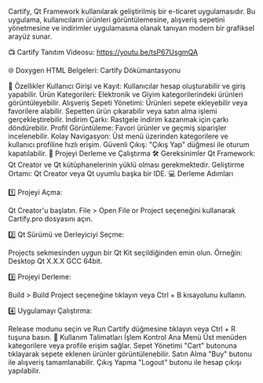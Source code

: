 Cartify, Qt Framework kullanılarak geliştirilmiş bir e-ticaret uygulamasıdır. Bu uygulama, kullanıcıların ürünleri görüntülemesine, alışveriş sepetini yönetmesine ve indirimler uygulamasına olanak tanıyan modern bir grafiksel arayüz sunar.

📺 Cartify Tanıtım Videosu: https://youtu.be/tsP67UsgmQA

🌐 Doxygen HTML Belgeleri: Cartify Dökümantasyonu

📌 Özellikler
Kullanıcı Girişi ve Kayıt: Kullanıcılar hesap oluşturabilir ve giriş yapabilir.
Ürün Kategorileri: Elektronik ve Giyim kategorilerindeki ürünleri görüntüleyebilir.
Alışveriş Sepeti Yönetimi:
Ürünleri sepete ekleyebilir veya favorilere alabilir.
Sepetten ürün çıkarabilir veya satın alma işlemi gerçekleştirebilir.
İndirim Çarkı: Rastgele indirim kazanmak için çarkı döndürebilir.
Profil Görüntüleme: Favori ürünler ve geçmiş siparişler incelenebilir.
Kolay Navigasyon: Üst menü üzerinden kategorilere ve kullanıcı profiline hızlı erişim.
Güvenli Çıkış: "Çıkış Yap" düğmesi ile oturum kapatılabilir.
🚀 Projeyi Derleme ve Çalıştırma
🛠️ Gereksinimler
Qt Framework: Qt Creator ve Qt kütüphanelerinin yüklü olması gerekmektedir.
Geliştirme Ortamı: Qt Creator veya Qt uyumlu başka bir IDE.
💻 Derleme Adımları

1️⃣ Projeyi Açma:

Qt Creator'u başlatın.
File > Open File or Project seçeneğini kullanarak Cartify.pro dosyasını açın.

2️⃣ Qt Sürümü ve Derleyiciyi Seçme:

Projects sekmesinden uygun bir Qt Kit seçildiğinden emin olun.
Örneğin: Desktop Qt X.X.X GCC 64bit.

3️⃣ Projeyi Derleme:

Build > Build Project seçeneğine tıklayın veya Ctrl + B kısayolunu kullanın.

4️⃣ Uygulamayı Çalıştırma:

Release modunu seçin ve Run Cartify düğmesine tıklayın veya Ctrl + R tuşuna basın.
📌 Kullanım Talimatları
İşlem	Kontrol
Ana Menü	Üst menüden kategorilere veya profile erişim sağlar.
Sepet Yönetimi	"Cart" butonuna tıklayarak sepete eklenen ürünler görüntülenebilir.
Satın Alma	"Buy" butonu ile alışveriş tamamlanabilir.
Çıkış Yapma	"Logout" butonu ile hesap çıkışı yapılabilir.
